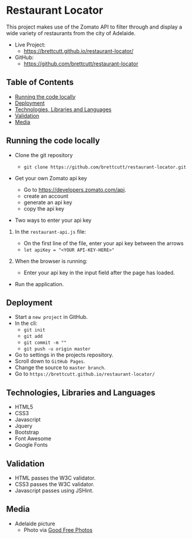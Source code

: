 # Restaurant Locator

This project makes use of the Zomato API to filter through and display a wide variety of restaurants from the city of Adelaide.
- Live Project: 
  - https://brettcutt.github.io/restaurant-locator/
- GitHub: 
  - https://github.com/brettcutt/restaurant-locator

## Table of Contents
- [Running the code locally](https://github.com/brettcutt/restaurant-locator/blob/master/README.md#running-the-code-locally)
- [Deployment](https://github.com/brettcutt/restaurant-locator/blob/master/README.md#deployment)
- [Technologies, Libraries and Languages](https://github.com/brettcutt/restaurant-locator/blob/master/README.md#technologies-libraries-and-languages)
- [Validation](https://github.com/brettcutt/restaurant-locator/blob/master/README.md#validation)
- [Media](https://github.com/brettcutt/restaurant-locator/blob/master/README.md#media)


## Running the code locally

- Clone the git repository
  - `git clone https://github.com/brettcutt/restaurant-locator.git`

- Get your own Zomato api key
  - Go to https://developers.zomato.com/api.
  - create an account
  - generate an api key
  - copy the api key

- Two ways to enter your api key
1. In the `restaurant-api.js` file:
   - On the first line of the file, enter your api key between the arrows
   - `let apiKey = "<YOUR API-KEY-HERE>"`

2. When the browser is running:
    - Enter your api key in the input field after the page has loaded.

- Run the application.

## Deployment
- Start a `new project` in GitHub.
- In the cli:
  - `git init`
  - `git add`
  - `git commit -m ""`
  - `git push -u origin master`
- Go to settings in the projects repository.
- Scroll down to `GitHub Pages`.
- Change the source to `master branch`.
- Go to `https://brettcutt.github.io/restaurant-locator/`

## Technologies, Libraries and Languages
- HTML5
- CSS3
- Javascript
- Jquery
- Bootstrap
- Font Awesome
- Google Fonts
## Validation
- HTML passes the W3C validator.
- CSS3 passes the W3C validator.
- Javascript passes using JSHint.
## Media
- Adelaide picture
  - Photo via <a href="https://www.goodfreephotos.com/">Good Free Photos</a>

